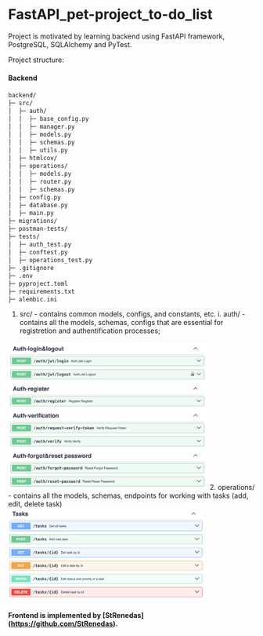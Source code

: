 # FastAPI_pet-project_to-do_list

Project is motivated by learning backend using FastAPI framework, PostgreSQL, SQLAlchemy and PyTest.

Project structure:
#### Backend
```
backend/
├─ src/
│  ├─ auth/
│  │  ├─ base_config.py
│  │  ├─ manager.py
│  │  ├─ models.py
│  │  ├─ schemas.py
│  │  ├─ utils.py
│  ├─ htmlcov/
│  ├─ operations/
│  │  ├─ models.py
│  │  ├─ router.py
│  │  ├─ schemas.py
│  ├─ config.py
│  ├─ database.py
│  ├─ main.py
├─ migrations/
├─ postman-tests/
├─ tests/
│  ├─ auth_test.py
│  ├─ conftest.py
│  ├─ operations_test.py
├─ .gitignore
├─ .env
├─ pyproject.toml
├─ requirements.txt
├─ alembic.ini
```
1. src/ - contains common models, configs, and constants, etc.
    i. auth/ - contains all the models, schemas, configs that are essential for registretion and authentification processes;
<img src=https://github.com/Anastasiia-Pov/FastAPI_pet-project_to-do_list/blob/main/backend/backend_visuals/Auth.png width=408 />
2. operations/ - contains all the models, schemas, endpoints for working with tasks (add, edit, delete task)
<img src=https://github.com/Anastasiia-Pov/FastAPI_pet-project_to-do_list/blob/main/backend/backend_visuals/Tasks.png width=400 />


####  Frontend is implemented by [StRenedas] (https://github.com/StRenedas).
